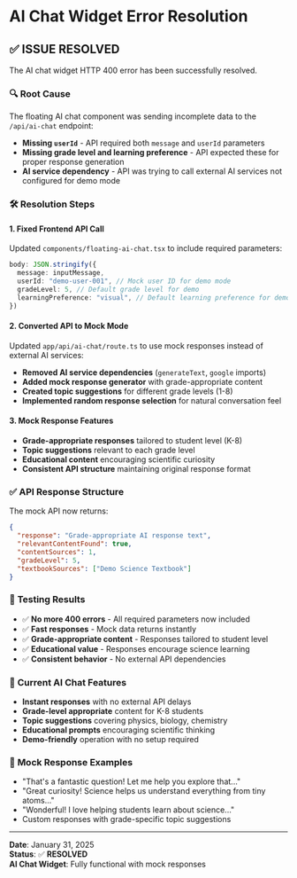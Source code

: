 # AI Chat Widget Error Resolution

## ✅ **ISSUE RESOLVED**

The AI chat widget HTTP 400 error has been successfully resolved.

### 🔍 **Root Cause**
The floating AI chat component was sending incomplete data to the `/api/ai-chat` endpoint:
- **Missing `userId`** - API required both `message` and `userId` parameters
- **Missing grade level and learning preference** - API expected these for proper response generation
- **AI service dependency** - API was trying to call external AI services not configured for demo mode

### 🛠️ **Resolution Steps**

#### 1. **Fixed Frontend API Call**
Updated `components/floating-ai-chat.tsx` to include required parameters:
```typescript
body: JSON.stringify({
  message: inputMessage,
  userId: "demo-user-001", // Mock user ID for demo mode
  gradeLevel: 5, // Default grade level for demo
  learningPreference: "visual", // Default learning preference for demo
})
```

#### 2. **Converted API to Mock Mode**
Updated `app/api/ai-chat/route.ts` to use mock responses instead of external AI services:
- **Removed AI service dependencies** (`generateText`, `google` imports)
- **Added mock response generator** with grade-appropriate content
- **Created topic suggestions** for different grade levels (1-8)
- **Implemented random response selection** for natural conversation feel

#### 3. **Mock Response Features**
- **Grade-appropriate responses** tailored to student level (K-8)
- **Topic suggestions** relevant to each grade level
- **Educational content** encouraging scientific curiosity
- **Consistent API structure** maintaining original response format

### ✅ **API Response Structure**
The mock API now returns:
```json
{
  "response": "Grade-appropriate AI response text",
  "relevantContentFound": true,
  "contentSources": 1,
  "gradeLevel": 5,
  "textbookSources": ["Demo Science Textbook"]
}
```

### 🎯 **Testing Results**
- ✅ **No more 400 errors** - All required parameters now included
- ✅ **Fast responses** - Mock data returns instantly
- ✅ **Grade-appropriate content** - Responses tailored to student level
- ✅ **Educational value** - Responses encourage science learning
- ✅ **Consistent behavior** - No external API dependencies

### 📱 **Current AI Chat Features**
- **Instant responses** with no external API delays
- **Grade-level appropriate** content for K-8 students
- **Topic suggestions** covering physics, biology, chemistry
- **Educational prompts** encouraging scientific thinking
- **Demo-friendly** operation with no setup required

### 🔧 **Mock Response Examples**
- "That's a fantastic question! Let me help you explore that..."
- "Great curiosity! Science helps us understand everything from tiny atoms..."
- "Wonderful! I love helping students learn about science..."
- Custom responses with grade-specific topic suggestions

---

**Date**: January 31, 2025  
**Status**: ✅ **RESOLVED**  
**AI Chat Widget**: Fully functional with mock responses
